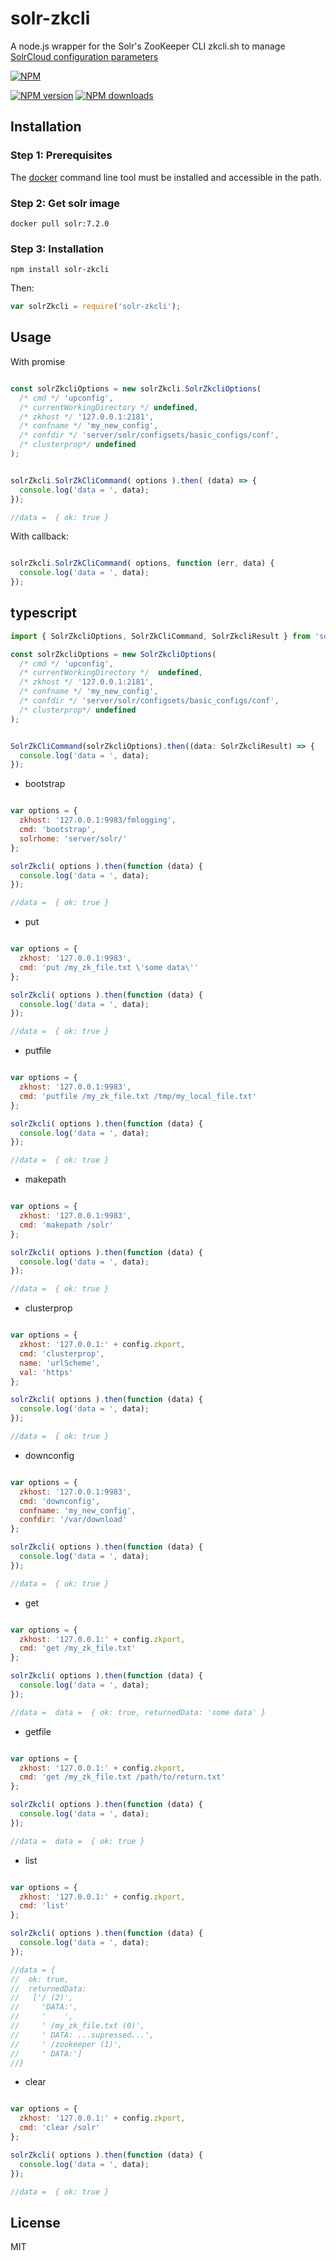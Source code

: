 # solr-zkcli
A node.js wrapper for the Solr's ZooKeeper CLI zkcli.sh to manage [SolrCloud configuration parameters](https://cwiki.apache.org/confluence/display/solr/Command+Line+Utilities)

[![NPM](https://nodei.co/npm/solr-zkcli.png?downloads=true&downloadRank=true)](https://nodei.co/npm/solr-zkcli/)


[![NPM version][npm-image]][npm-url]
[![NPM downloads][downloads-image]][downloads-url]

## Installation

### Step 1: Prerequisites

The [docker](https://docs.docker.com/engine/installation/) command line tool must be installed and accessible in the path. 

### Step 2: Get solr image

    docker pull solr:7.2.0

### Step 3: Installation
  
    npm install solr-zkcli
    
Then:

```js
var solrZkcli = require('solr-zkcli');
```

## Usage

With promise

```js

const solrZkcliOptions = new solrZkcli.SolrZkcliOptions(
  /* cmd */ 'upconfig', 
  /* currentWorkingDirectory */ undefined, 
  /* zkhost */ '127.0.0.1:2181', 
  /* confname */ 'my_new_config', 
  /* confdir */ 'server/solr/configsets/basic_configs/conf', 
  /* clusterprop*/ undefined
);


solrZkcli.SolrZkCliCommand( options ).then( (data) => {
  console.log('data = ', data); 
});

//data =  { ok: true }

```

With callback:

```js

solrZkcli.SolrZkCliCommand( options, function (err, data) {
  console.log('data = ', data);
});

```

## typescript

```js
import { SolrZkcliOptions, SolrZkCliCommand, SolrZkcliResult } from 'solr-zkcli';

const solrZkcliOptions = new SolrZkcliOptions(
  /* cmd */ 'upconfig',
  /* currentWorkingDirectory */  undefined,
  /* zkhost */ '127.0.0.1:2181',
  /* confname */ 'my_new_config',
  /* confdir */ 'server/solr/configsets/basic_configs/conf',
  /* clusterprop*/ undefined
);


SolrZkCliCommand(solrZkcliOptions).then((data: SolrZkcliResult) => {
  console.log('data = ', data);       
});

```




* bootstrap

```js

var options = {
  zkhost: '127.0.0.1:9983/fmlogging',
  cmd: 'bootstrap',
  solrhome: 'server/solr/'
};

solrZkcli( options ).then(function (data) {
  console.log('data = ', data); 
});

//data =  { ok: true }

```

* put

```js

var options = {
  zkhost: '127.0.0.1:9983',
  cmd: 'put /my_zk_file.txt \'some data\''
};

solrZkcli( options ).then(function (data) {
  console.log('data = ', data); 
});

//data =  { ok: true }

```

* putfile

```js

var options = {
  zkhost: '127.0.0.1:9983',
  cmd: 'putfile /my_zk_file.txt /tmp/my_local_file.txt'
};

solrZkcli( options ).then(function (data) {
  console.log('data = ', data); 
});

//data =  { ok: true }

```

* makepath

```js

var options = {
  zkhost: '127.0.0.1:9983',
  cmd: 'makepath /solr'
};

solrZkcli( options ).then(function (data) {
  console.log('data = ', data); 
});

//data =  { ok: true }

```

* clusterprop

```js

var options = {
  zkhost: '127.0.0.1:' + config.zkport,
  cmd: 'clusterprop',
  name: 'urlScheme',
  val: 'https'
};

solrZkcli( options ).then(function (data) {
  console.log('data = ', data); 
});

//data =  { ok: true }

```

* downconfig

```js

var options = {
  zkhost: '127.0.0.1:9983',
  cmd: 'downconfig',
  confname: 'my_new_config',
  confdir: '/var/download'
};

solrZkcli( options ).then(function (data) {
  console.log('data = ', data); 
});

//data =  { ok: true }

```

* get

```js

var options = {
  zkhost: '127.0.0.1:' + config.zkport,
  cmd: 'get /my_zk_file.txt'
};

solrZkcli( options ).then(function (data) {
  console.log('data = ', data); 
});

//data =  data =  { ok: true, returnedData: 'some data' }

```

* getfile

```js

var options = {
  zkhost: '127.0.0.1:' + config.zkport,
  cmd: 'get /my_zk_file.txt /path/to/return.txt'
};

solrZkcli( options ).then(function (data) {
  console.log('data = ', data); 
});

//data =  data =  { ok: true }

```



* list

```js

var options = {
  zkhost: '127.0.0.1:' + config.zkport,
  cmd: 'list'
};

solrZkcli( options ).then(function (data) {
  console.log('data = ', data); 
});

//data = {
//  ok: true,
//  returnedData:
//   ['/ (2)',
//     'DATA:',
//     '    ',
//     ' /my_zk_file.txt (0)',
//     ' DATA: ...supressed...',
//     ' /zookeeper (1)',
//     ' DATA:']
//}

```

* clear

```js

var options = {
  zkhost: '127.0.0.1:' + config.zkport,
  cmd: 'clear /solr'
};

solrZkcli( options ).then(function (data) {
  console.log('data = ', data); 
});

//data =  { ok: true }
```

## License

MIT

[npm-image]: https://img.shields.io/npm/v/solr-zkcli.svg?style=flat
[npm-url]: https://npmjs.org/package/solr-zkcli
[downloads-image]: https://img.shields.io/npm/dm/solr-zkcli.svg?style=flat
[downloads-url]: https://npmjs.org/package/solr-zkcli
